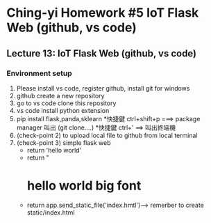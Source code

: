 # Ching-yi Homework #5  IoT Flask Web (github, vs code)
## Lecture 13: IoT Flask Web (github, vs code)
### Environment setup
1. Please install vs code, register github, install git for windows
2. github create a new repository
3. go to vs code clone this repository
4. vs code install python extension
5. pip install flask,panda,sklearn
 *快捷鍵 ctrl+shift+p ===> package manager 叫出 (git clone....)
 *快捷鍵 ctrl+' ==> 叫出終端機
6. (check-point 2) to upload local file to github from local terminal 
7. (check-point 3) simple flask web
    * return 'hello world'
    * return "<h1>hello world big font</h1>
    * return app.send_static_file('index.hmtl')--> remerber to create static/index.html